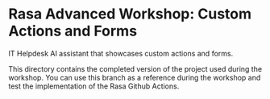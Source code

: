 # Rasa Advanced Workshop: Custom Actions and Forms 

IT Helpdesk AI assistant that showcases custom actions and forms.

This directory contains the completed version of the project used during the workshop. You can use this branch as a reference during the
workshop and test the implementation of the Rasa Github Actions.
